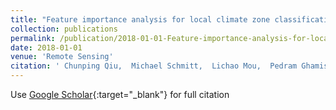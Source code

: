 ```yaml
---
title: "Feature importance analysis for local climate zone classification using a residual convolutional neural network with multi-source datasets"
collection: publications
permalink: /publication/2018-01-01-Feature-importance-analysis-for-local-climate-zone-classification-using-a-residual-convolutional-neural-network-with-multi-source-datasets
date: 2018-01-01
venue: 'Remote Sensing'
citation: ' Chunping Qiu,  Michael Schmitt,  Lichao Mou,  Pedram Ghamisi,  Xiao Zhu, &quot;Feature importance analysis for local climate zone classification using a residual convolutional neural network with multi-source datasets.&quot; Remote Sensing, 2018.'
---
```

Use [Google Scholar](https://scholar.google.com/scholar?q=Feature+importance+analysis+for+local+climate+zone+classification+using+a+residual+convolutional+neural+network+with+multi+source+datasets){:target="_blank"} for full citation